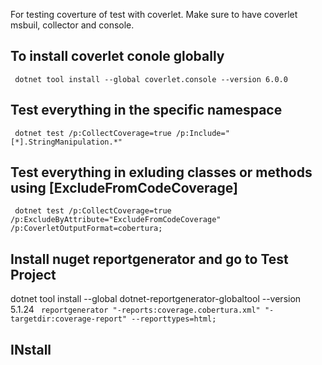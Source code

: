 ﻿For testing coverture of test with coverlet. Make sure to have coverlet msbuil, collector and console.

## To install coverlet conole globally
```  dotnet tool install --global coverlet.console --version 6.0.0 ```

## Test everything in the specific namespace
```  dotnet test /p:CollectCoverage=true /p:Include="[*].StringManipulation.*" ``` 

## Test everything in exluding classes or methods using [ExcludeFromCodeCoverage]
```  dotnet test /p:CollectCoverage=true /p:ExcludeByAttribute="ExcludeFromCodeCoverage" /p:CoverletOutputFormat=cobertura; ```

## Install nuget reportgenerator and go to Test Project
dotnet tool install --global dotnet-reportgenerator-globaltool --version 5.1.24
``` reportgenerator "-reports:coverage.cobertura.xml" "-targetdir:coverage-report" --reporttypes=html;```

## INstall 